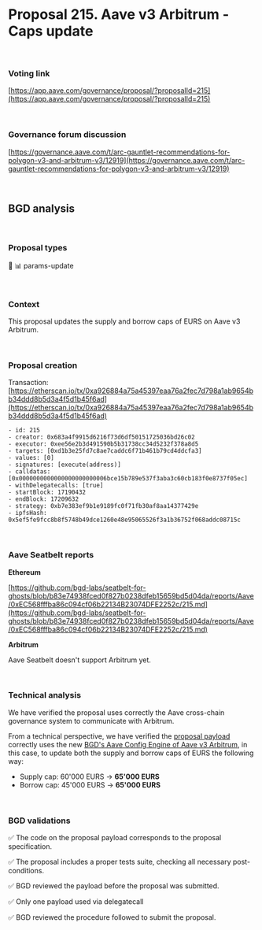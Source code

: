 # Proposal 215. Aave v3 Arbitrum - Caps update

<br>


### Voting link

[https://app.aave.com/governance/proposal/?proposalId=215](https://app.aave.com/governance/proposal/?proposalId=215)

<br>

### Governance forum discussion

[https://governance.aave.com/t/arc-gauntlet-recommendations-for-polygon-v3-and-arbitrum-v3/12919](https://governance.aave.com/t/arc-gauntlet-recommendations-for-polygon-v3-and-arbitrum-v3/12919)

<br>

## BGD analysis

<br>

### Proposal types

:wrench: :bar_chart: params-update

<br>

### Context

This proposal updates the supply and borrow caps of EURS on Aave v3 Arbitrum.


<br>

### Proposal creation

Transaction: [https://etherscan.io/tx/0xa926884a75a45397eaa76a2fec7d798a1ab9654bb34ddd8b5d3a4f5d1b45f6ad](https://etherscan.io/tx/0xa926884a75a45397eaa76a2fec7d798a1ab9654bb34ddd8b5d3a4f5d1b45f6ad)

```
- id: 215
- creator: 0x683a4f9915d6216f73d6df50151725036bd26c02
- executor: 0xee56e2b3d491590b5b31738cc34d5232f378a8d5
- targets: [0xd1b3e25fd7c8ae7caddc6f71b461b79cd4ddcfa3]
- values: [0]
- signatures: [execute(address)]
- calldatas: [0x0000000000000000000000006bce15b789e537f3aba3c60cb183f0e8737f05ec]
- withDelegatecalls: [true]
- startBlock: 17190432
- endBlock: 17209632
- strategy: 0xb7e383ef9b1e9189fc0f71fb30af8aa14377429e
- ipfsHash: 0x5ef5fe9fcc8b8f5748b49dce1260e48e95065526f3a1b36752f068addc08715c
```

<br>

### Aave Seatbelt reports

**Ethereum**

[https://github.com/bgd-labs/seatbelt-for-ghosts/blob/b83e74938fced0f827b0238dfeb15659bd5d04da/reports/Aave/0xEC568fffba86c094cf06b22134B23074DFE2252c/215.md](https://github.com/bgd-labs/seatbelt-for-ghosts/blob/b83e74938fced0f827b0238dfeb15659bd5d04da/reports/Aave/0xEC568fffba86c094cf06b22134B23074DFE2252c/215.md)

**Arbitrum**

Aave Seatbelt doesn't support Arbitrum yet.

<br>

### Technical analysis

We have verified the proposal uses correctly the Aave cross-chain governance system to communicate with Arbitrum.

From a technical perspective, we have verified the [proposal payload](https://arbiscan.io/address/0x6bce15b789e537f3aba3c60cb183f0e8737f05ec#code#F1#L1) correctly uses the new [BGD's Aave Config Engine of Aave v3 Arbitrum](https://arbiscan.io/address/0x0efdfc1a940de4e7e6acc9bb801481f81b17fd20#code#F18#L1), in this case, to update both the supply and borrow caps of EURS  the following way:
- Supply cap: 60'000 EURS -> **65'000 EURS**
- Borrow cap: 45'000 EURS -> **65'000 EURS**

<br>

### BGD validations

:white_check_mark: The code on the proposal payload corresponds to the proposal specification.

:white_check_mark: The proposal includes a proper tests suite, checking all necessary post-conditions.

:white_check_mark: BGD reviewed the payload before the proposal was submitted.

:white_check_mark: Only one payload used via delegatecall

:white_check_mark: BGD reviewed the procedure followed to submit the proposal.
